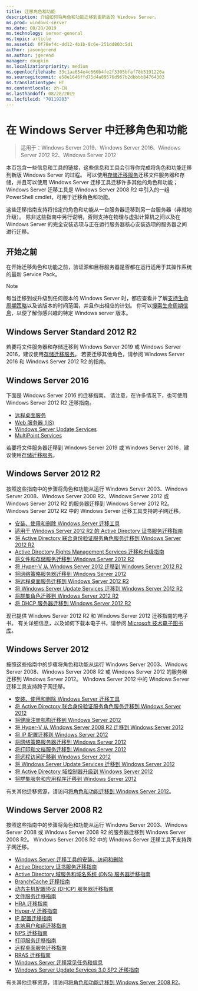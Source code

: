 ```yaml
---
title: 迁移角色和功能
description: 介绍如何将角色和功能迁移到更新版的 Windows Server。
ms.prod: windows-server
ms.date: 08/28/2019
ms.technology: server-general
ms.topic: article
ms.assetid: 0f78ef4c-dd12-4b1b-8c6e-251dd803c5d1
author: jasongerend
ms.author: jgerend
manager: dougkim
ms.localizationpriority: medium
ms.openlocfilehash: 33c1aa654e4c660b4fe2f3305bfaf78b5191220a
ms.sourcegitcommit: e58e1646ffd75d4a89576d967b2dbbbb84764303
ms.translationtype: HT
ms.contentlocale: zh-CN
ms.lasthandoff: 08/28/2019
ms.locfileid: "70119203"
---
```

# <a name="migrating-roles-and-features-in-windows-server"></a>在 Windows Server 中迁移角色和功能

> 适用于：Windows Server 2019、Windows Server 2016、Windows Server 2012 R2、Windows Server 2012

本页包含一些信息和工具的链接，这些信息和工具会引导你完成将角色和功能迁移到新版 Windows Server 的过程。 可以使用[存储迁移服务](../storage/storage-migration-service/overview.md)迁移文件服务器和存储，并且可以使用 Windows Server 迁移工具迁移许多其他的角色和功能；Windows Server 迁移工具是 Windows Server 2008 R2 中引入的一组 PowerShell cmdlet，可用于迁移角色和功能。

这些迁移指南支持将指定的角色和功能从一台服务器迁移到另一台服务器（非就地升级）。 除非这些指南中另行说明，否则支持在物理与虚拟计算机之间以及在 Windows Server 的完全安装选项与正在运行服务器核心安装选项的服务器之间进行迁移。

## <a name="before-you-begin"></a>开始之前

在开始迁移角色和功能之前，验证源和目标服务器是否都在运行适用于其操作系统的最新 Service Pack。 

> [!NOTE]
> 每当迁移到或升级到任何版本的 Windows Server 时，都应查看并了解[支持生命周期策略](https://support.microsoft.com/lifecycle)以及该版本的时间范围，并且作出相应的计划。 你可以[搜索生命周期信息](https://support.microsoft.com/lifecycle)，以便了解你感兴趣的特定 Windows server 版本。

## <a name="windows-server-2019"></a>Windows Server Standard 2012 R2

若要将文件服务器和存储迁移到 Windows Server 2019 或 Windows Server 2016，建议使用[存储迁移服务](../storage/storage-migration-service/overview.md)。 若要迁移其他角色，请参阅 Windows Server 2016 和 Windows Server 2012 R2 的指南。

## <a name="windows-server-2016"></a>Windows Server 2016

下面是 Windows Server 2016 的迁移指南。 请注意，在许多情况下，也可使用 Windows Server 2012 R2 迁移指南。

- [远程桌面服务](https://technet.microsoft.com/windows-server-docs/compute/remote-desktop-services/migrate-rds-role-services)
- [Web 服务器 (IIS)](https://www.iis.net/downloads/microsoft/web-deploy)
- [Windows Server Update Services](https://technet.microsoft.com/library/hh852339.aspx)
- [MultiPoint Services](https://technet.microsoft.com/windows-server-docs/compute/remote-desktop-services/multipoint-services/multipoint-services-migrate)

若要将文件服务器迁移到 Windows Server 2019 或 Windows Server 2016，建议使用[存储迁移服务](../storage/storage-migration-service/overview.md)。

## <a name="windows-server-2012-r2"></a>Windows Server 2012 R2

按照这些指南中的步骤将角色和功能从运行 Windows Server 2003、Windows Server 2008、Windows Server 2008 R2、Windows Server 2012 或 Windows Server 2012 R2 的服务器迁移到 Windows Server 2012 R2。 Windows Server 2012 R2 中的 Windows Server 迁移工具支持跨子网迁移。

- [安装、使用和删除 Windows Server 迁移工具](https://technet.microsoft.com/library/jj134202.aspx)
- [适用于 Windows Server 2012 R2 的 Active Directory 证书服务迁移指南](https://technet.microsoft.com/library/dn486797.aspx)
- [将 Active Directory 联合身份验证服务角色服务迁移到 Windows Server 2012 R2](https://technet.microsoft.com/library/dn486815.aspx)
- [Active Directory Rights Management Services 迁移和升级指南](https://technet.microsoft.com/library/cc754277.aspx)
- [将文件和存储服务迁移到 Windows Server 2012 R2](https://technet.microsoft.com/library/dn479292.aspx)
- [将 Hyper-V 从 Windows Server 2012 迁移到 Windows Server 2012 R2](https://technet.microsoft.com/library/dn486799.aspx)
- [将网络策略服务器迁移到 Windows Server 2012](https://technet.microsoft.com/library/hh831652)
- [将远程桌面服务迁移到 Windows Server 2012 R2](https://technet.microsoft.com/library/dn479239.aspx)
- [将 Windows Server Update Services 迁移到 Windows Server 2012 R2](https://technet.microsoft.com/library/hh852339.aspx)
- [将群集角色迁移到 Windows Server 2012 R2](https://technet.microsoft.com/library/dn530779.aspx)
- [将 DHCP 服务器迁移到 Windows Server 2012 R2](https://technet.microsoft.com/library/dn495425.aspx)

现已提供 Windows Server 2012 R2 和 Windows Server 2012 迁移指南的电子书。 有关详细信息，以及如何下载本电子书，请参阅 [Microsoft 技术电子图书库](https://social.technet.microsoft.com/wiki/contents/articles/11608.e-book-gallery-for-microsoft-technologies.aspx#MigrateRoles)。

## <a name="windows-server-2012"></a>Windows Server 2012

按照这些指南中的步骤将角色和功能从运行 Windows Server 2003、Windows Server 2008、Windows Server 2008 R2 或 Windows Server 2012 的服务器迁移到 Windows Server 2012。 Windows Server 2012 中的 Windows Server 迁移工具支持跨子网迁移。

- [安装、使用和删除 Windows Server 迁移工具](https://technet.microsoft.com/library/jj134202)
- [将 Active Directory 联合身份验证服务角色服务迁移到 Windows Server 2012](https://technet.microsoft.com/library/jj647765)
- [将健康注册机构迁移到 Windows Server 2012](https://technet.microsoft.com/library/hh831513)
- [将 Hyper-V 从 Windows Server 2008 R2 迁移到 Windows Server 2012](https://technet.microsoft.com/library/jj574113)
- [将 IP 配置迁移到 Windows Server 2012](https://technet.microsoft.com/library/jj574133)
- [将网络策略服务器迁移到 Windows Server 2012](https://technet.microsoft.com/library/hh831652)
- [将打印和文档服务迁移到 Windows Server 2012](https://technet.microsoft.com/library/jj134150)
- [将远程访问迁移到 Windows Server 2012](https://technet.microsoft.com/library/hh831423)
- [将 Windows Server Update Services 迁移到 Windows Server 2012](https://technet.microsoft.com/library/hh852339)
- [将 Active Directory 域控制器升级到 Windows Server 2012](https://technet.microsoft.com/library/hh994618.aspx)
- [将群集服务和应用程序迁移到 Windows Server 2012](https://technet.microsoft.com/library/dn486790.aspx)
 

有关其他迁移资源，请访问[将角色和功能迁移到 Windows Server 2012](https://technet.microsoft.com/library/jj134039)。

## <a name="windows-server-2008-r2"></a>Windows Server 2008 R2

按照这些指南中的步骤将角色和功能从运行 Windows Server 2003、Windows Server 2008 或 Windows Server 2008 R2 的服务器迁移到 Windows Server 2008 R2。 Windows Server 2008 R2 中的 Windows Server 迁移工具不支持跨子网迁移。

- [Windows Server 迁移工具的安装、访问和删除](https://technet.microsoft.com/library/dd379545)
- [Active Directory 证书服务迁移指南](https://technet.microsoft.com/library/ee126170)
- [Active Directory 域服务和域名系统 (DNS) 服务器迁移指南](https://technet.microsoft.com/library/dd379558)
- [BranchCache 迁移指南](https://technet.microsoft.com/library/dd548365)
- [动态主机配置协议 (DHCP) 服务器迁移指南](https://technet.microsoft.com/library/dd379535)
- [文件服务迁移指南](https://technet.microsoft.com/library/dd379487)
- [HRA 迁移指南](https://technet.microsoft.com/library/ee791829)
- [Hyper-V 迁移指南](https://technet.microsoft.com/library/ee849855)
- [IP 配置迁移指南](https://technet.microsoft.com/library/dd379537)
- [本地用户和组迁移指南](https://technet.microsoft.com/library/dd379531)
- [NPS 迁移指南](https://technet.microsoft.com/library/ee791849)
- [打印服务迁移指南](https://technet.microsoft.com/library/dd379488)
- [远程桌面服务迁移指南](https://technet.microsoft.com/library/ff849223)
- [RRAS 迁移指南](https://technet.microsoft.com/library/ee822825)
- [Windows Server 迁移常见任务和信息](https://technet.microsoft.com/library/ff400258)
- [Windows Server Update Services 3.0 SP2 迁移指南](https://technet.microsoft.com/library/ee822826)
 
有关其他迁移资源，请访问[将角色和功能迁移到 Windows Server 2008 R2](https://technet.microsoft.com/library/dd365353)。
